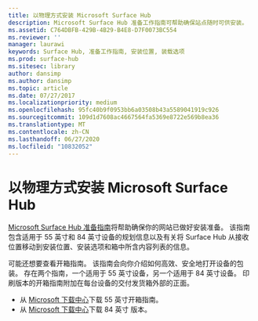 ```yaml
---
title: 以物理方式安装 Microsoft Surface Hub
description: Microsoft Surface Hub 准备工作指南可帮助确保站点随时可供安装。
ms.assetid: C764DBFB-429B-4B29-B4E8-D7F0073BC554
ms.reviewer: ''
manager: laurawi
keywords: Surface Hub, 准备工作指南, 安装位置, 装载选项
ms.prod: surface-hub
ms.sitesec: library
author: dansimp
ms.author: dansimp
ms.topic: article
ms.date: 07/27/2017
ms.localizationpriority: medium
ms.openlocfilehash: 95fc40b9f0953bb6a03508b43a5589041919c926
ms.sourcegitcommit: 109d1d7608ac4667564fa5369e8722e569b8ea36
ms.translationtype: MT
ms.contentlocale: zh-CN
ms.lasthandoff: 06/27/2020
ms.locfileid: "10832052"
---
```

# 以物理方式安装 Microsoft Surface Hub


[Microsoft Surface Hub 准备指南](surface-hub-site-readiness-guide.md)将帮助确保你的网站已做好安装准备。 该指南包含适用于 55 英寸和 84 英寸设备的规划信息以及有关将 Surface Hub 从接收位置移动到安装位置、安装选项和箱中所含内容列表的信息。

可能还想要查看开箱指南。 该指南会向你介绍如何高效、安全地打开设备的包装。 存在两个指南，一个适用于 55 英寸设备，另一个适用于 84 英寸设备。 印刷版本的开箱指南附加在每台设备的交付发货箱外部的正面。

-   从 [Microsoft 下载中心](https://go.microsoft.com/fwlink/?LinkId=718145)下载 55 英寸开箱指南。
-   从 [Microsoft 下载中心](https://go.microsoft.com/fwlink/?LinkId=718146)下载 84 英寸 版本。

 

 





